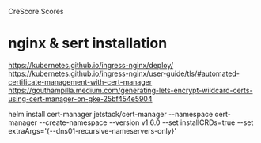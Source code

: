CreScore.Scores

# nginx & sert installation
https://kubernetes.github.io/ingress-nginx/deploy/
https://kubernetes.github.io/ingress-nginx/user-guide/tls/#automated-certificate-management-with-cert-manager
https://gouthampilla.medium.com/generating-lets-encrypt-wildcard-certs-using-cert-manager-on-gke-25bf454e5904

helm install cert-manager jetstack/cert-manager --namespace cert-manager --create-namespace --version v1.6.0 --set installCRDs=true --set extraArgs='{--dns01-recursive-nameservers-only}'
